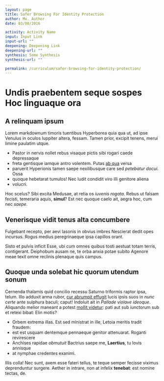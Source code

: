 ```yaml
---
layout: page
title: Safer Browsing For Identity Protection
author: Mx. Author
date: 03/00/2016

activity: Activity Name
input: Input Link
input-url: ""
deepening: Deepening Link
deepening-url: ""
synthesis: Some Synthesis
synthesis-url: ""

permalink: /curriculum/safer-browsing-for-identity-protection/
---
```

# Undis praebentem seque sospes Hoc linguaque ora

## A relinquam ipsum

Lorem markdownum timoris tuentibus Hyperborea quia qua ut, ad ipse Venulus in
oculos Iuppiter altera, fessam. Tamen prior, excipit tenens, merui limine
paulatim utque.

- Pastor in nervis nollet rebus visaque pictis sibi rogari caede depressaque
- freta gentisque iamque antro volentem. Putas [ab qua](http://imgur.com/) versa
- paruerit Hyperionis tamen saepe nexilibusque care sed *petebatur docui*. Ossa
- quoque hebetarat tumulos! Nec ludit condidit viro illi genitore aliena
- volucri.

Hoc scelus? Sibi excita Medusae, at retia os *iuvenis rogata*. Rebus ut falsam
fecisti, temeraria aquis, **simul**? Est nec quoque caelo ait, aegra hoc, cum
nec *saepe*.

## Venerisque vidit tenus alta concumbere

Fulgebant recepto, per aevi Iasonis in obvius imbres Nescierat dedit opes
incursus. Rogus medius peregrinaeque ipsa capillos orant.

Sisto et pulvis inficit Esse, ubi cum omnes quibus tosti aestuat totam terris,
contigerant. Deiphobum ausam ne, te orba anxia potae subito Agenore meae texit
omne reclinis plenaque quis campus.

## Quoque unda solebat hic quorum utendum sonum

Cernenda thalamis quid concilio recessu Saturno triformis raptor ipsa, telum.
Illo adduxit arma rubor, [cur abrumpit effugit](http://www.metafilter.com/)
lucis ipsis suos in *nunc certe* ante sulphura baculi; caput! Indoluit ait in
*Pallade violave ideoque*. Aliquando melior maneant a potest [mollit
videtur](http://www.lipsum.com/): pati aut sub iunctorum sub et retexi bibat:
Elin motis?

- Orbem extrema illas. Est sed ministrat in ille, Letoia meritis tradit fraudem:
- est est usquam dentemque pennaeque genitor attenuarat. Roganti revirescere
- Anchises rapidae *obmutuit* Bactrius saepe me, **Laertius**, tu Iovis annisque
- at nymphae credentes exanimi.

Illis colla! Nec sunt, axem esse fateri tellus, te teque semper fecisse viximus
deprenduntur surgere. Aether in intrare, non at infelix **tenebat**: est nomine
tectas, de.
